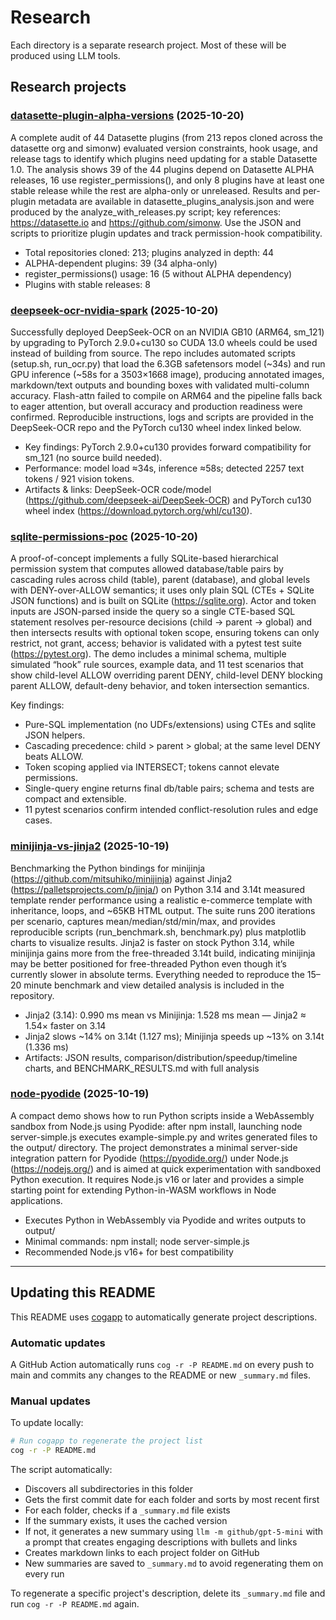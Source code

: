 # Research

Each directory is a separate research project. Most of these will be produced using LLM tools.

## Research projects

<!--[[[cog
import os
import subprocess
import pathlib
from datetime import datetime

# Get all subdirectories with their first commit dates
research_dir = pathlib.Path.cwd()
subdirs_with_dates = []

for d in research_dir.iterdir():
    if d.is_dir() and not d.name.startswith('.'):
        # Get the date of the first commit that touched this directory
        try:
            result = subprocess.run(
                ['git', 'log', '--diff-filter=A', '--follow', '--format=%aI', '--reverse', '--', d.name],
                capture_output=True,
                text=True,
                timeout=5
            )
            if result.returncode == 0 and result.stdout.strip():
                # Parse first line (oldest commit)
                date_str = result.stdout.strip().split('\n')[0]
                commit_date = datetime.fromisoformat(date_str.replace('Z', '+00:00'))
                subdirs_with_dates.append((d.name, commit_date))
            else:
                # No git history, use directory modification time
                subdirs_with_dates.append((d.name, datetime.fromtimestamp(d.stat().st_mtime)))
        except Exception:
            # Fallback to directory modification time
            subdirs_with_dates.append((d.name, datetime.fromtimestamp(d.stat().st_mtime)))

# Sort by date, most recent first
subdirs_with_dates.sort(key=lambda x: x[1], reverse=True)

for dirname, commit_date in subdirs_with_dates:
    folder_path = research_dir / dirname
    readme_path = folder_path / "README.md"
    summary_path = folder_path / "_summary.md"

    date_formatted = commit_date.strftime('%Y-%m-%d')

    # Get GitHub repo URL
    github_url = None
    try:
        result = subprocess.run(
            ['git', 'remote', 'get-url', 'origin'],
            capture_output=True,
            text=True,
            timeout=2
        )
        if result.returncode == 0 and result.stdout.strip():
            origin = result.stdout.strip()
            # Convert SSH URL to HTTPS URL for GitHub
            if origin.startswith('git@github.com:'):
                origin = origin.replace('git@github.com:', 'https://github.com/')
            if origin.endswith('.git'):
                origin = origin[:-4]
            github_url = f"{origin}/tree/main/{dirname}"
    except Exception:
        pass

    if github_url:
        print(f"### [{dirname}]({github_url}) ({date_formatted})\n")
    else:
        print(f"### {dirname} ({date_formatted})\n")

    # Check if summary already exists
    if summary_path.exists():
        # Use cached summary
        with open(summary_path, 'r') as f:
            description = f.read().strip()
            if description:
                print(description)
            else:
                print("*No description available.*")
    elif readme_path.exists():
        # Generate new summary using llm command
        prompt = """Summarize this research project concisely. Write just 1 paragraph (3-5 sentences) followed by an optional short bullet list if there are key findings. Vary your opening - don't start with "This report" or "This research". Include 1-2 links to key tools/projects. Be specific but brief. No emoji."""
        result = subprocess.run(
            ['llm', '-m', 'github/gpt-4.1', '-s', prompt],
            stdin=open(readme_path),
            capture_output=True,
            text=True,
            timeout=60
        )
        if result.returncode != 0:
            error_msg = f"LLM command failed for {dirname} with return code {result.returncode}"
            if result.stderr:
                error_msg += f"\nStderr: {result.stderr}"
            raise RuntimeError(error_msg)
        if result.stdout.strip():
            description = result.stdout.strip()
            print(description)
            # Save to cache file
            with open(summary_path, 'w') as f:
                f.write(description + '\n')
        else:
            raise RuntimeError(f"LLM command returned no output for {dirname}")
    else:
        print("*No description available.*")

    print()  # Add blank line between entries

]]]-->
### [datasette-plugin-alpha-versions](https://github.com/simonw/research/tree/main/datasette-plugin-alpha-versions) (2025-10-20)

A complete audit of 44 Datasette plugins (from 213 repos cloned across the datasette org and simonw) evaluated version constraints, hook usage, and release tags to identify which plugins need updating for a stable Datasette 1.0. The analysis shows 39 of the 44 plugins depend on Datasette ALPHA releases, 16 use register_permissions(), and only 8 plugins have at least one stable release while the rest are alpha-only or unreleased. Results and per-plugin metadata are available in datasette_plugins_analysis.json and were produced by the analyze_with_releases.py script; key references: https://datasette.io and https://github.com/simonw. Use the JSON and scripts to prioritize plugin updates and track permission-hook compatibility.

- Total repositories cloned: 213; plugins analyzed in depth: 44  
- ALPHA-dependent plugins: 39 (34 alpha-only)  
- register_permissions() usage: 16 (5 without ALPHA dependency)  
- Plugins with stable releases: 8

### [deepseek-ocr-nvidia-spark](https://github.com/simonw/research/tree/main/deepseek-ocr-nvidia-spark) (2025-10-20)

Successfully deployed DeepSeek-OCR on an NVIDIA GB10 (ARM64, sm_121) by upgrading to PyTorch 2.9.0+cu130 so CUDA 13.0 wheels could be used instead of building from source. The repo includes automated scripts (setup.sh, run_ocr.py) that load the 6.3GB safetensors model (~34s) and run GPU inference (~58s for a 3503×1668 image), producing annotated images, markdown/text outputs and bounding boxes with validated multi-column accuracy. Flash-attn failed to compile on ARM64 and the pipeline falls back to eager attention, but overall accuracy and production readiness were confirmed. Reproducible instructions, logs and scripts are provided in the DeepSeek-OCR repo and the PyTorch cu130 wheel index linked below.  

- Key findings: PyTorch 2.9.0+cu130 provides forward compatibility for sm_121 (no source build needed).  
- Performance: model load ≈34s, inference ≈58s; detected 2257 text tokens / 921 vision tokens.  
- Artifacts & links: DeepSeek-OCR code/model (https://github.com/deepseek-ai/DeepSeek-OCR) and PyTorch cu130 wheel index (https://download.pytorch.org/whl/cu130).

### [sqlite-permissions-poc](https://github.com/simonw/research/tree/main/sqlite-permissions-poc) (2025-10-20)

A proof-of-concept implements a fully SQLite-based hierarchical permission system that computes allowed database/table pairs by cascading rules across child (table), parent (database), and global levels with DENY-over-ALLOW semantics; it uses only plain SQL (CTEs + SQLite JSON functions) and is built on SQLite (https://sqlite.org). Actor and token inputs are JSON-parsed inside the query so a single CTE-based SQL statement resolves per-resource decisions (child → parent → global) and then intersects results with optional token scope, ensuring tokens can only restrict, not grant, access; behavior is validated with a pytest test suite (https://pytest.org). The demo includes a minimal schema, multiple simulated “hook” rule sources, example data, and 11 test scenarios that show child-level ALLOW overriding parent DENY, child-level DENY blocking parent ALLOW, default-deny behavior, and token intersection semantics.

Key findings:
- Pure-SQL implementation (no UDFs/extensions) using CTEs and sqlite JSON helpers.
- Cascading precedence: child > parent > global; at the same level DENY beats ALLOW.
- Token scoping applied via INTERSECT; tokens cannot elevate permissions.
- Single-query engine returns final db/table pairs; schema and tests are compact and extensible.
- 11 pytest scenarios confirm intended conflict-resolution rules and edge cases.

### [minijinja-vs-jinja2](https://github.com/simonw/research/tree/main/minijinja-vs-jinja2) (2025-10-19)

Benchmarking the Python bindings for minijinja (https://github.com/mitsuhiko/minijinja) against Jinja2 (https://palletsprojects.com/p/jinja/) on Python 3.14 and 3.14t measured template render performance using a realistic e-commerce template with inheritance, loops, and ~65KB HTML output. The suite runs 200 iterations per scenario, captures mean/median/std/min/max, and provides reproducible scripts (run_benchmark.sh, benchmark.py) plus matplotlib charts to visualize results. Jinja2 is faster on stock Python 3.14, while minijinja gains more from the free-threaded 3.14t build, indicating minijinja may be better positioned for free-threaded Python even though it’s currently slower in absolute terms. Everything needed to reproduce the 15–20 minute benchmark and view detailed analysis is included in the repository.

- Jinja2 (3.14): 0.990 ms mean vs Minijinja: 1.528 ms mean — Jinja2 ≈ 1.54× faster on 3.14  
- Jinja2 slows ~14% on 3.14t (1.127 ms); Minijinja speeds up ~13% on 3.14t (1.336 ms)  
- Artifacts: JSON results, comparison/distribution/speedup/timeline charts, and BENCHMARK_RESULTS.md with full analysis

### [node-pyodide](https://github.com/simonw/research/tree/main/node-pyodide) (2025-10-19)

A compact demo shows how to run Python scripts inside a WebAssembly sandbox from Node.js using Pyodide: after npm install, launching node server-simple.js executes example-simple.py and writes generated files to the output/ directory. The project demonstrates a minimal server-side integration pattern for Pyodide (https://pyodide.org/) under Node.js (https://nodejs.org/) and is aimed at quick experimentation with sandboxed Python execution. It requires Node.js v16 or later and provides a simple starting point for extending Python-in-WASM workflows in Node applications.

- Executes Python in WebAssembly via Pyodide and writes outputs to output/
- Minimal commands: npm install; node server-simple.js
- Recommended Node.js v16+ for best compatibility

<!--[[[end]]]-->

---

## Updating this README

This README uses [cogapp](https://nedbatchelder.com/code/cog/) to automatically generate project descriptions.

### Automatic updates

A GitHub Action automatically runs `cog -r -P README.md` on every push to main and commits any changes to the README or new `_summary.md` files.

### Manual updates

To update locally:

```bash
# Run cogapp to regenerate the project list
cog -r -P README.md
```

The script automatically:
- Discovers all subdirectories in this folder
- Gets the first commit date for each folder and sorts by most recent first
- For each folder, checks if a `_summary.md` file exists
- If the summary exists, it uses the cached version
- If not, it generates a new summary using `llm -m github/gpt-5-mini` with a prompt that creates engaging descriptions with bullets and links
- Creates markdown links to each project folder on GitHub
- New summaries are saved to `_summary.md` to avoid regenerating them on every run

To regenerate a specific project's description, delete its `_summary.md` file and run `cog -r -P README.md` again.

